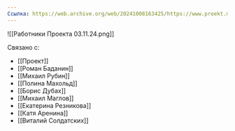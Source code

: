 ```yaml
---
Ссылка: https://web.archive.org/web/20241008163425/https://www.proekt.media/about/
---
```

![[Работники Проекта 03.11.24.png]]

Связано с:
* [[Проект]]
* [[Роман Баданин]]
* [[Михаил Рубин]]
* [[Полина Махольд]]
* [[Борис Дубах]]
* [[Михаил Маглов]]
* [[Екатерина Резникова]]
* [[Катя Аренина]]
* [[Виталий Солдатских]]